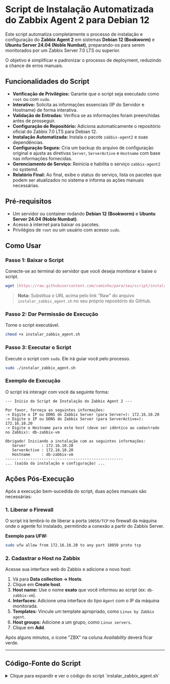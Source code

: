 # Script de Instalação Automatizada do Zabbix Agent 2 para Debian 12

Este script automatiza completamente o processo de instalação e configuração do **Zabbix Agent 2** em sistemas **Debian 12 (Bookworm)** e **Ubuntu Server 24.04 (Noble Numbat)**, preparando-os para serem monitorados por um Zabbix Server 7.0 LTS ou superior.

O objetivo é simplificar e padronizar o processo de deployment, reduzindo a chance de erros manuais.

## Funcionalidades do Script

-   **Verificação de Privilégios:** Garante que o script seja executado como `root` ou com `sudo`.
-   **Interativo:** Solicita as informações essenciais (IP do Servidor e Hostname) de forma interativa.
-   **Validação de Entradas:** Verifica se as informações foram preenchidas antes de prosseguir.
-   **Configuração de Repositório:** Adiciona automaticamente o repositório oficial do Zabbix 7.0 LTS para Debian 12.
-   **Instalação Automatizada:** Instala o pacote `zabbix-agent2` e suas dependências.
-   **Configuração Segura:** Cria um backup do arquivo de configuração original e ajusta as diretivas `Server`, `ServerActive` e `Hostname` com base nas informações fornecidas.
-   **Gerenciamento de Serviço:** Reinicia e habilita o serviço `zabbix-agent2` no systemd.
-   **Relatório Final:** Ao final, exibe o status do serviço, lista os pacotes que podem ser atualizados no sistema e informa as ações manuais necessárias.

## Pré-requisitos

-   Um servidor ou container rodando **Debian 12 (Bookworm)** e **Ubuntu Server 24.04 (Noble Numbat)**.
-   Acesso à internet para baixar os pacotes.
-   Privilégios de `root` ou um usuário com acesso `sudo`.

## Como Usar

### Passo 1: Baixar o Script

Conecte-se ao terminal do servidor que você deseja monitorar e baixe o script.

```bash
wget [https://raw.githubusercontent.com/caminho/para/seu/script/instalar_zabbix_agent.sh](https://raw.githubusercontent.com/caminho/para/seu/script/instalar_zabbix_agent.sh)
```
> **Nota:** Substitua o URL acima pelo link "Raw" do arquivo `instalar_zabbix_agent.sh` no seu próprio repositório do GitHub.

### Passo 2: Dar Permissão de Execução

Torne o script executável.

```bash
chmod +x instalar_zabbix_agent.sh
```

### Passo 3: Executar o Script

Execute o script com `sudo`. Ele irá guiar você pelo processo.

```bash
sudo ./instalar_zabbix_agent.sh
```

### Exemplo de Execução

O script irá interagir com você da seguinte forma:

```
--- Início do Script de Instalação do Zabbix Agent 2 ---

Por favor, forneça as seguintes informações:
-> Digite o IP ou DDNS do Zabbix Server (para Server=): 172.16.10.20
-> Digite o IP ou DDNS do Zabbix Server (para ServerActive=): 172.16.10.20
-> Digite o Hostname para este host (deve ser idêntico ao cadastrado no Zabbix): db-zabbix-vm

Obrigado! Iniciando a instalação com as seguintes informações:
   Server       : 172.16.10.20
   ServerActive : 172.16.10.20
   Hostname     : db-zabbix-vm
----------------------------------------------------
... (saída da instalação e configuração) ...
```

## Ações Pós-Execução

Após a execução bem-sucedida do script, duas ações manuais são necessárias:

### 1. Liberar o Firewall

O script irá lembrá-lo de liberar a porta `10050/TCP` no firewall da máquina onde o agente foi instalado, permitindo a conexão a partir do Zabbix Server.

**Exemplo para UFW:**
```bash
sudo ufw allow from 172.16.10.20 to any port 10050 proto tcp
```

### 2. Cadastrar o Host no Zabbix

Acesse sua interface web do Zabbix e adicione o novo host:
1.  Vá para **Data collection -> Hosts**.
2.  Clique em **Create host**.
3.  **Host name:** Use o nome **exato** que você informou ao script (ex: `db-zabbix-vm`).
4.  **Interfaces:** Adicione uma interface do tipo `Agent` com o IP da máquina monitorada.
5.  **Templates:** Vincule um template apropriado, como `Linux by Zabbix agent`.
6.  **Host groups:** Adicione a um grupo, como `Linux servers`.
7.  Clique em **Add**.

Após alguns minutos, o ícone "ZBX" na coluna *Availability* deverá ficar verde.

---

## Código-Fonte do Script

<details>
<summary>Clique para expandir e ver o código do script `instalar_zabbix_agent.sh`</summary>

```bash
#!/bin/bash

# ====================================================================================
# Script para Instalação e Configuração Automatizada do Zabbix Agent 2
# Versão: 1.0
# Compatibilidade: Debian 12 (Bookworm) e Ubuntu Server 24.04 (Noble Numbat) para Zabbix 7.0 LTS
# ====================================================================================

# Cores para uma saída mais legível
GREEN='\033[0;32m'
YELLOW='\033[1;33m'
RED='\033[0;31m'
NC='\033[0m' # Sem Cor

# --- Verificação de Segurança ---
# Garante que o script está sendo executado como root (ou com sudo)
if [[ $EUID -ne 0 ]]; then
   echo -e "${RED}ERRO: Este script precisa ser executado como root ou com sudo.${NC}" 
   exit 1
fi

echo -e "${GREEN}--- Início do Script de Instalação do Zabbix Agent 2 ---${NC}"

# --- Coleta de Informações do Usuário ---
echo -e "\n${YELLOW}Por favor, forneça as seguintes informações:${NC}"

read -p "-> Digite o IP ou DDNS do Zabbix Server (para Server=): " ZABBIX_SERVER
read -p "-> Digite o IP ou DDNS do Zabbix Server (para ServerActive=): " ZABBIX_SERVER_ACTIVE
read -p "-> Digite o Hostname para este host (deve ser idêntico ao cadastrado no Zabbix): " ZABBIX_HOSTNAME

# Validação simples das entradas
if [ -z "$ZABBIX_SERVER" ] || [ -z "$ZABBIX_SERVER_ACTIVE" ] || [ -z "$ZABBIX_HOSTNAME" ]; then
    echo -e "\n${RED}ERRO: Todas as informações são obrigatórias. Abortando.${NC}"
    exit 1
fi

echo -e "\n${GREEN}Obrigado! Iniciando a instalação com as seguintes informações:${NC}"
echo "   Server       : $ZABBIX_SERVER"
echo "   ServerActive : $ZABBIX_SERVER_ACTIVE"
echo "   Hostname     : $ZABBIX_HOSTNAME"
echo "----------------------------------------------------"

# --- Início da Instalação ---
# O comando 'set -e' garante que o script pare se algum comando falhar
set -e

echo -e "\n${YELLOW}Passo 1: Atualizando a lista de pacotes...${NC}"
apt update

echo -e "\n${YELLOW}Passo 2: Baixando e instalando o repositório do Zabbix 7.0 LTS...${NC}"
wget [https://repo.zabbix.com/zabbix/7.0/debian/pool/main/z/zabbix-release/zabbix-release_7.0-1%2Bdebian12_all.deb](https://repo.zabbix.com/zabbix/7.0/debian/pool/main/z/zabbix-release/zabbix-release_7.0-1%2Bdebian12_all.deb) -O /tmp/zabbix-release.deb
dpkg -i /tmp/zabbix-release.deb
apt update

echo -e "\n${YELLOW}Passo 3: Instalando o Zabbix Agent 2...${NC}"
apt install zabbix-agent2 -y

# --- Início da Configuração ---
echo -e "\n${YELLOW}Passo 4: Configurando o arquivo zabbix_agent2.conf...${NC}"
CONFIG_FILE="/etc/zabbix/zabbix_agent2.conf"

echo "   -> Criando backup do arquivo de configuração original em ${CONFIG_FILE}.bak"
cp $CONFIG_FILE ${CONFIG_FILE}.bak

echo "   -> Alterando 'Server' para: $ZABBIX_SERVER"
sed -i -E "s/^Server=127.0.0.1/Server=${ZABBIX_SERVER}/" $CONFIG_FILE

echo "   -> Alterando 'ServerActive' para: $ZABBIX_SERVER_ACTIVE"
sed -i -E "s/^ServerActive=127.0.0.1/ServerActive=${ZABBIX_SERVER_ACTIVE}/" $CONFIG_FILE

echo "   -> Alterando 'Hostname' para: $ZABBIX_HOSTNAME"
sed -i -E "s/^Hostname=Zabbix server/Hostname=${ZABBIX_HOSTNAME}/" $CONFIG_FILE

echo -e "${GREEN}Configuração aplicada com sucesso!${NC}"

# --- Finalização e Serviços ---
echo -e "\n${YELLOW}Passo 5: Reiniciando e habilitando o serviço do Zabbix Agent 2...${NC}"
systemctl restart zabbix-agent2
systemctl enable zabbix-agent2

echo -e "\n${GREEN}Serviço do Zabbix Agent 2 está ativo e configurado!${NC}"
systemctl status zabbix-agent2 --no-pager

# --- Informações Adicionais ---
echo -e "\n----------------------------------------------------"
echo -e "${YELLOW}Passo 6: Verificando pacotes que podem ser atualizados...${NC}"
apt list --upgradable

echo -e "\n----------------------------------------------------"
echo -e "${GREEN}--- Instalação Concluída! ---${NC}"
echo -e "\n${YELLOW}AÇÕES NECESSÁRIAS:${NC}"
echo -e "1. Lembre-se de cadastrar este host na interface web do Zabbix com o Hostname: ${GREEN}${ZABBIX_HOSTNAME}${NC}"
echo -e "2. Libere a porta ${GREEN}10050/TCP${NC} no firewall desta máquina, permitindo a entrada a partir do IP do Zabbix Server (${GREEN}${ZABBIX_SERVER}${NC})."
echo -e "   Comando de exemplo para UFW: ${GREEN}sudo ufw allow from ${ZABBIX_SERVER} to any port 10050 proto tcp${NC}"
echo "----------------------------------------------------"

exit 0
```

</details>
